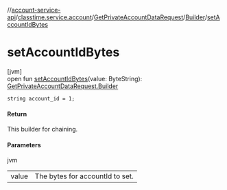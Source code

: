 //[account-service-api](../../../../index.md)/[classtime.service.account](../../index.md)/[GetPrivateAccountDataRequest](../index.md)/[Builder](index.md)/[setAccountIdBytes](set-account-id-bytes.md)

# setAccountIdBytes

[jvm]\
open fun [setAccountIdBytes](set-account-id-bytes.md)(value: ByteString): [GetPrivateAccountDataRequest.Builder](index.md)

`string account_id = 1;`

#### Return

This builder for chaining.

#### Parameters

jvm

| | |
|---|---|
| value | The bytes for accountId to set. |
